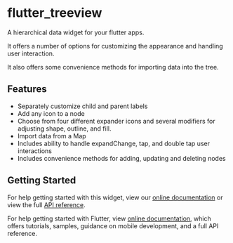 # flutter_treeview

A hierarchical data widget for your flutter apps. 

It offers a number of options for customizing the appearance and handling user interaction.

It also offers some convenience methods for importing data into the tree.


## Features

* Separately customize child and parent labels
* Add any icon to a node
* Choose from four different expander icons and several modifiers for adjusting shape, outline, and fill. 
* Import data from a Map 
* Includes ability to handle expandChange, tap, and double tap user interactions
* Includes convenience methods for adding, updating and deleting nodes


## Getting Started

For help getting started with this widget, view our 
[online documentation](https://cagn.codeninelabs.com/widgets/treeview/) or view the
full [API reference](https://pub.dev/documentation/flutter_treeview/latest/).

For help getting started with Flutter, view 
[online documentation](https://flutter.dev/docs), which offers tutorials, 
samples, guidance on mobile development, and a full API reference.

